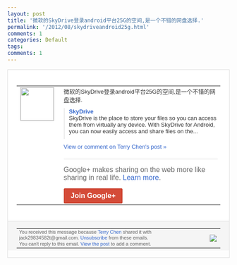 ```yaml
---
layout: post
title: '微软的SkyDrive登录android平台25G的空间,是一个不错的网盘选择.'
permalink: '/2012/08/skydriveandroid25g.html'
comments: 1
categories: Default
tags: 
comments: 1
---
```

<div style="border:solid 1px #dfdfdf;color:#686868;font:13px Arial"><div style="background-color:#fff;padding:20px;"><table cellpadding="0" cellspacing="0"><tr><td style="padding-right:15px;vertical-align:top"><a href="https://plus.google.com/_/notifications/emlink?emrecipient=110200756825219614165&amp;emid=CIjj4YDCjrICFWlHcAodC0EAAA&amp;path=%2F108643996575278738906&amp;dt=1346300987086&amp;uob=8"><img height="75" src="https://lh3.googleusercontent.com/-KKRGTyJ5Bl0/AAAAAAAAAAI/AAAAAAAAEEY/jllxqER5dCk/s75-c-k-a/photo.jpg" style="border:solid 1px #cccccc;" width="75"/></a></td><td style="width:578px;color:#333;font:13px Arial;vertical-align:top"><div style="padding-bottom:10px">微软的SkyDrive登录android<wbr/>平台25G的空间,是一个不错的网盘选择.</div><div style="margin-bottom:10px;padding-left:10px; border-left:2px solid #EAEAEA"><span style="margin-right:5px"><a href="https://market.android.com/details?id=com.microsoft.skydrive" style="color:#3366CC;text-decoration:none"><span style="font-weight:bold">SkyDrive</span></a><div style="padding-bottom:10px">SkyDrive is the place to store your files so you can access them from virtually any device. With SkyDrive for Android, you can now easily access and share files on the...</div></span></div><a href="https://plus.google.com/_/notifications/emlink?emrecipient=110200756825219614165&amp;emid=CIjj4YDCjrICFWlHcAodC0EAAA&amp;path=%2F108643996575278738906%2Fposts%2FFkw9iYnikGa%3Fgpinv%3DAMIXal9w3IqW1SmSOZjnFGhg7e2H-P8QmNd7wtrhGjhWnjdzNqkkN5TdPXM4-y2Bk1F6RM5UAlX_QfcQd84Oqhpfb6abjtx3GVkRZvBJj2bd7L5KDs3ZmLQ&amp;dt=1346300987086&amp;uob=8" style="color:#3366CC;text-decoration:none">View or comment on Terry Chen's post »</a><div style="margin-top:20px;border-top:solid 1px #dfdfdf"><div style="padding:15px 0;color:#686868;font:16px Arial">Google+ makes sharing on the web more like sharing in real life. <a href="http://www.google.com/+/learnmore/" style="color:#3366CC;text-decoration:none">Learn more</a>.</div><a href="https://plus.google.com/_/notifications/emlink?emrecipient=110200756825219614165&amp;emid=CIjj4YDCjrICFWlHcAodC0EAAA&amp;path=%2F%3Fgpinv%3DAMIXal9w3IqW1SmSOZjnFGhg7e2H-P8QmNd7wtrhGjhWnjdzNqkkN5TdPXM4-y2Bk1F6RM5UAlX_QfcQd84Oqhpfb6abjtx3GVkRZvBJj2bd7L5KDs3ZmLQ&amp;dt=1346300987086&amp;uob=8" style="display:inline-block;padding:7px 15px;background-color:#d44b38; color:#fff;font-size:16px; font-weight:bold;border-radius:2px;-webkit-border-radius:2px; -moz-border-radius:2px;border:solid 1px #c43b28; white-space:nowrap;text-decoration:none">Join Google+</a></div></td></tr></table></div><div style="border-top:solid 1px #dfdfdf;padding:0 20px; background-color:#f5f5f5"><table cellpadding="0" cellspacing="0" style="height:50px"><tbody><tr><td style="vertical-align:middle;width:100%; color:#636363;font:11px Arial; line-height:120%">You received this message because <a href="https://plus.google.com/_/notifications/emlink?emrecipient=110200756825219614165&amp;emid=CIjj4YDCjrICFWlHcAodC0EAAA&amp;path=%2F108643996575278738906%3Fgpinv%3DAMIXal9w3IqW1SmSOZjnFGhg7e2H-P8QmNd7wtrhGjhWnjdzNqkkN5TdPXM4-y2Bk1F6RM5UAlX_QfcQd84Oqhpfb6abjtx3GVkRZvBJj2bd7L5KDs3ZmLQ&amp;dt=1346300987086&amp;uob=8" style="color:#3366CC;text-decoration:none">Terry Chen</a> shared it with jack29834582t@gmail.com. <a href="https://plus.google.com/_/notifications/emlink?emrecipient=110200756825219614165&amp;emid=CIjj4YDCjrICFWlHcAodC0EAAA&amp;path=%2F_%2Fnonplus%2Femailsettings%3Fgpinv%3DAMIXal9w3IqW1SmSOZjnFGhg7e2H-P8QmNd7wtrhGjhWnjdzNqkkN5TdPXM4-y2Bk1F6RM5UAlX_QfcQd84Oqhpfb6abjtx3GVkRZvBJj2bd7L5KDs3ZmLQ%26est%3DADH5u8XexFl9xt6BqfH3jF31twRHVyo7PJqj7OYMlP-OE9lXHr52MN0Y72GAcQxAhn9_w4CUKP2Oa_PLCTSXQxuL4l-ZI-FL6xb6IJpjEuzGNHTCJYw3ruy472cJQOz_owwPSvNEVWcZe2fA6_UsA-bRG636RlQbDQ&amp;dt=1346300987086&amp;uob=8" style="color:#3366CC;text-decoration:none">Unsubscribe</a> from these emails.<br/>You can't reply to this email. <a href="https://plus.google.com/_/notifications/emlink?emrecipient=110200756825219614165&amp;emid=CIjj4YDCjrICFWlHcAodC0EAAA&amp;path=%2F108643996575278738906%2Fposts%2FFkw9iYnikGa%3Fgpinv%3DAMIXal9w3IqW1SmSOZjnFGhg7e2H-P8QmNd7wtrhGjhWnjdzNqkkN5TdPXM4-y2Bk1F6RM5UAlX_QfcQd84Oqhpfb6abjtx3GVkRZvBJj2bd7L5KDs3ZmLQ&amp;dt=1346300987086&amp;uob=8" style="color:#3366CC;text-decoration:none">View the post</a> to add a comment.<br/></td><td><img src="https://ssl.gstatic.com/s2/oz/images/notifications/logo/google-plus-6617a72bb36cc548861652780c9e6ff1.png"/></td></tr></tbody></table></div></div>
